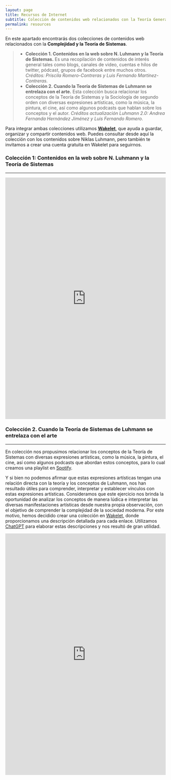 ```yaml
---
layout: page
title: Recursos de Internet
subtitle: Colección de contenidos web relacionados con la Teoría General de Sistemas Sociales de Niklas Luhmann 
permalink: resources
---
```


En este apartado encontrarás dos colecciones de contenidos web relacionados con la **Complejidad y la Teoría de Sistemas**.

> * **Colección 1.  Contenidos en la web sobre N. Luhmann y la Teoría de Sistemas.** Es una recopilación de contenidos de interés general tales como blogs, canales de video, cuentas e hilos de twitter, pódcast, grupos de facebook entre muchos otros. *Créditos: Priscila Romero-Contreras y Luis Fernando Martínez-Contreras.*
> * **Colección 2. Cuando la Teoría de Sistemas de Luhmann se entrelaza con el arte.** Esta colección busca relacionar los conceptos de la Teoría de Sistemas y la Sociología de segundo orden con diversas expresiones artísticas, como la música, la pintura, el cine, así como algunos podcasts que hablan sobre los conceptos y el autor. *Créditos actualización Luhmann 2.0: Andrea Fernanda Hernández Jiménez y Luis Fernando Romero.*
>

Para integrar ambas colecciones utilizamos [**Wakelet**](www.wakelet.com), que ayuda a guardar, organizar y compartir contenidos web. Puedes consultar desde aquí la colección con los contenidos sobre Niklas Luhmann, pero también te invitamos a crear una cuenta gratuita en Wakelet para seguirnos.

### Colección 1: Contenidos en la web sobre N. Luhmann y la Teoría de Sistemas

-----



<iframe class="wakeletEmbed" width="100%" height="760px" src="https://embed.wakelet.com/wakes/AV--71aISP11b7RgRtlMW/grid" style="border: none" allow="autoplay"></iframe><!-- Please only call https://embed-assets.wakelet.com/wakelet-embed.js once per page --><script src="https://embed-assets.wakelet.com/wakelet-embed.js" charset="UTF-8"></script>

  

### Colección 2. Cuando la Teoría de Sistemas de Luhmann se entrelaza con el arte

---

En colección nos propusimos relacionar los conceptos de la Teoría de Sistemas con diversas expresiones artísticas, como la música, la pintura, el cine, así como algunos podcasts que abordan estos conceptos, para lo cual creamos una playlist en [Spotify](https://chat.openai.com/www.spotify.com).

Y si bien no podemos afirmar que estas expresiones artísticas tengan una relación directa con la teoría y los conceptos de Luhmann, nos han resultado útiles para comprender, interpretar y establecer vínculos con estas expresiones artísticas. Consideramos que este ejercicio nos brinda la oportunidad de analizar los conceptos de manera lúdica e interpretar las diversas manifestaciones artísticas desde nuestra propia observación, con el objetivo de comprender la complejidad de la sociedad moderna. Por este motivo, hemos decidido crear una colección en [Wakelet](https://wakelet.com/), donde proporcionamos una descripción detallada para cada enlace. Utilizamos [ChatGPT](https://chat.openai.com/) para elaborar estas descripciones y nos resultó de gran utilidad.



<iframe class="wakeletEmbed" width="100%" height="760px" src="https://embed.wakelet.com/wakes/oU2VGX4YR2_VRazKHFs1f/list?border=1" style="border: none" allow="autoplay"></iframe><!-- Please only call https://embed-assets.wakelet.com/wakelet-embed.js once per page --><script src="https://embed-assets.wakelet.com/wakelet-embed.js" charset="UTF-8"></script>


